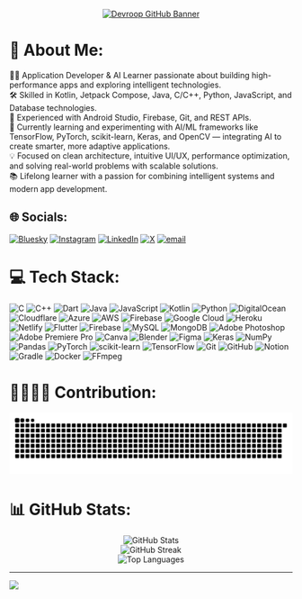 <p align="center">
  <a href="https://github.com/devroop-coder/devroop-coder" target="_blank">
    <img src="https://res.cloudinary.com/de3mpiotu/image/upload/v1705301512/Devroop/Github_Banner_fnijbi.png" alt="Devroop GitHub Banner" />
  </a>
</p>

# 💫 About Me:
👨‍💻 Application Developer & AI Learner passionate about building high-performance apps and exploring intelligent technologies.<br>🛠️ Skilled in Kotlin, Jetpack Compose, Java, C/C++, Python, JavaScript, and Database technologies.<br>🚀 Experienced with Android Studio, Firebase, Git, and REST APIs.<br>🤖 Currently learning and experimenting with AI/ML frameworks like TensorFlow, PyTorch, scikit-learn, Keras, and OpenCV — integrating AI to create smarter, more adaptive applications.<br>💡 Focused on clean architecture, intuitive UI/UX, performance optimization, and solving real-world problems with scalable solutions.<br>📚 Lifelong learner with a passion for combining intelligent systems and modern app development.


## 🌐 Socials:
[![Bluesky](https://img.shields.io/badge/bluesky-0285FF?style=for-the-badge&logo=bluesky&logoColor=%23FFFFFF)](https://bsky.app/profile/devroopverse.bsky.social) [![Instagram](https://img.shields.io/badge/Instagram-%23E4405F.svg?logo=Instagram&logoColor=white)](https://instagram.com/devroop.verse) [![LinkedIn](https://img.shields.io/badge/LinkedIn-%230077B5.svg?logo=linkedin&logoColor=white)](https://linkedin.com/in/kaushik-ranjan) [![X](https://img.shields.io/badge/X-black.svg?logo=X&logoColor=white)](https://x.com/kaushik_ranjann) [![email](https://img.shields.io/badge/Email-D14836?logo=gmail&logoColor=white)](mailto:devroopverse@gmail.com) 

# 💻 Tech Stack:
![C](https://img.shields.io/badge/c-%2300599C.svg?style=flat&logo=c&logoColor=white) ![C++](https://img.shields.io/badge/c++-%2300599C.svg?style=flat&logo=c%2B%2B&logoColor=white) ![Dart](https://img.shields.io/badge/dart-%230175C2.svg?style=flat&logo=dart&logoColor=white) ![Java](https://img.shields.io/badge/java-%23ED8B00.svg?style=flat&logo=openjdk&logoColor=white) ![JavaScript](https://img.shields.io/badge/javascript-%23323330.svg?style=flat&logo=javascript&logoColor=%23F7DF1E) ![Kotlin](https://img.shields.io/badge/kotlin-%237F52FF.svg?style=flat&logo=kotlin&logoColor=white) ![Python](https://img.shields.io/badge/python-3670A0?style=flat&logo=python&logoColor=ffdd54) ![DigitalOcean](https://img.shields.io/badge/DigitalOcean-%230167ff.svg?style=flat&logo=digitalOcean&logoColor=white) ![Cloudflare](https://img.shields.io/badge/Cloudflare-F38020?style=flat&logo=Cloudflare&logoColor=white) ![Azure](https://img.shields.io/badge/azure-%230072C6.svg?style=flat&logo=microsoftazure&logoColor=white) ![AWS](https://img.shields.io/badge/AWS-%23FF9900.svg?style=flat&logo=amazon-aws&logoColor=white) ![Firebase](https://img.shields.io/badge/firebase-%23039BE5.svg?style=flat&logo=firebase) ![Google Cloud](https://img.shields.io/badge/GoogleCloud-%234285F4.svg?style=flat&logo=google-cloud&logoColor=white) ![Heroku](https://img.shields.io/badge/heroku-%23430098.svg?style=flat&logo=heroku&logoColor=white) ![Netlify](https://img.shields.io/badge/netlify-%23000000.svg?style=flat&logo=netlify&logoColor=#00C7B7) ![Flutter](https://img.shields.io/badge/Flutter-%2302569B.svg?style=flat&logo=Flutter&logoColor=white) ![Firebase](https://img.shields.io/badge/firebase-a08021?style=flat&logo=firebase&logoColor=ffcd34) ![MySQL](https://img.shields.io/badge/mysql-4479A1.svg?style=flat&logo=mysql&logoColor=white) ![MongoDB](https://img.shields.io/badge/MongoDB-%234ea94b.svg?style=flat&logo=mongodb&logoColor=white) ![Adobe Photoshop](https://img.shields.io/badge/adobe%20photoshop-%2331A8FF.svg?style=flat&logo=adobe%20photoshop&logoColor=white) ![Adobe Premiere Pro](https://img.shields.io/badge/Adobe%20Premiere%20Pro-9999FF.svg?style=flat&logo=Adobe%20Premiere%20Pro&logoColor=white) ![Canva](https://img.shields.io/badge/Canva-%2300C4CC.svg?style=flat&logo=Canva&logoColor=white) ![Blender](https://img.shields.io/badge/blender-%23F5792A.svg?style=flat&logo=blender&logoColor=white) ![Figma](https://img.shields.io/badge/figma-%23F24E1E.svg?style=flat&logo=figma&logoColor=white) ![Keras](https://img.shields.io/badge/Keras-%23D00000.svg?style=flat&logo=Keras&logoColor=white) ![NumPy](https://img.shields.io/badge/numpy-%23013243.svg?style=flat&logo=numpy&logoColor=white) ![Pandas](https://img.shields.io/badge/pandas-%23150458.svg?style=flat&logo=pandas&logoColor=white) ![PyTorch](https://img.shields.io/badge/PyTorch-%23EE4C2C.svg?style=flat&logo=PyTorch&logoColor=white) ![scikit-learn](https://img.shields.io/badge/scikit--learn-%23F7931E.svg?style=flat&logo=scikit-learn&logoColor=white) ![TensorFlow](https://img.shields.io/badge/TensorFlow-%23FF6F00.svg?style=flat&logo=TensorFlow&logoColor=white) ![Git](https://img.shields.io/badge/git-%23F05033.svg?style=flat&logo=git&logoColor=white) ![GitHub](https://img.shields.io/badge/github-%23121011.svg?style=flat&logo=github&logoColor=white) ![Notion](https://img.shields.io/badge/Notion-%23000000.svg?style=flat&logo=notion&logoColor=white) ![Gradle](https://img.shields.io/badge/Gradle-02303A.svg?style=flat&logo=Gradle&logoColor=white) ![Docker](https://img.shields.io/badge/docker-%230db7ed.svg?style=flat&logo=docker&logoColor=white) ![FFmpeg](https://shields.io/badge/FFmpeg-%23171717.svg?logo=ffmpeg&style=flat&labelColor=171717&logoColor=5cb85c)

# 🫱🏻‍🫲🏼 Contribution:

<p align="center">
  <img src="https://raw.githubusercontent.com/devroop-coder/devroop-coder/output/github-contribution-grid-snake.svg" alt="Contribution Snake animation" />
</p>

# 📊 GitHub Stats:
<p align="center">
  <img src="https://github-readme-stats.vercel.app/api?username=devroop-coder&theme=react&hide_border=false&include_all_commits=false&count_private=false" alt="GitHub Stats" />
  <br/>
  <img src="https://nirzak-streak-stats.vercel.app/?user=devroop-coder&theme=react&hide_border=false" alt="GitHub Streak" />
  <br/>
  <img src="https://github-readme-stats.vercel.app/api/top-langs/?username=devroop-coder&theme=react&hide_border=false&include_all_commits=false&count_private=false&layout=compact" alt="Top Languages" />
</p>





---
[![](https://visitcount.itsvg.in/api?id=devroop-coder&icon=0&color=1)](https://visitcount.itsvg.in)
